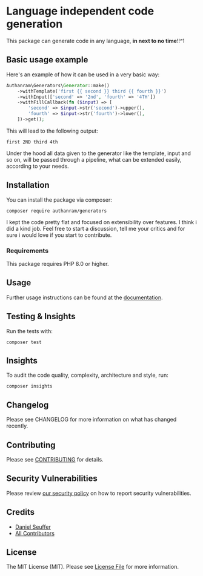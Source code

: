 # Language independent code generation

This package can generate code in any language, __in next to no time__!!^1

## Basic usage example

Here's an example of how it can be used in a very basic way:

```php
Authanram\Generators\Generator::make()
    ->withTemplate('first {{ second }} third {{ fourth }}')
    ->withInput(['second' => '2nd', 'fourth' => '4TH'])
    ->withFillCallback(fn ($input) => [
        'second' => $input->str('second')->upper(),
        'fourth' => $input->str('fourth')->lower(),
    ])->get();
```

This will lead to the following output:

```
first 2ND third 4th
```

Under the hood all data given to the generator like the template, input and so
on, will be passed through a pipeline, what can be extended easily, according
to your needs.

## Installation

You can install the package via composer:

```shell
composer require authanram/generators
```

I kept the code pretty flat and focused on extensibility over features. I think
i did a kind job. Feel free to start a discussion, tell me your critics and for
sure i would love if you start to contribute.

### Requirements

This package requires PHP 8.0 or higher.

## Usage

Further usage instructions can be found at the [documentation](docs/usage.md).

## Testing & Insights

Run the tests with:

```shell
composer test
```

## Insights

To audit the code quality, complexity, architecture and style, run: 

```shell
composer insights
```

## Changelog

Please see CHANGELOG for more information on what has changed recently.

## Contributing

Please see [CONTRIBUTING](.github/CONTRIBUTING.md) for details.

## Security Vulnerabilities

Please review [our security policy](../../security/policy) on how to report
security vulnerabilities.

## Credits

- [Daniel Seuffer](https://github.com/authanram)
- [All Contributors](../../contributors)

## License

The MIT License (MIT). Please see [License File](LICENSE.md) for more information.
